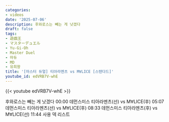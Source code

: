 ```yaml
---
categories:
- videos
date: '2025-07-06'
description: 후와로스는 빼는 게 낫겠다
draft: false
tags:
- 遊戯王
- マスターデュエル
- Yu-Gi-Oh
- Master Duel
- 마듀
- MD
- 유희왕
title: '[마스터 듀얼] 티아라멘츠 vs M∀LICE [스탠다드]'
youtube_id: edVRB7V-whE
---
```


{{< youtube edVRB7V-whE >}}

후와로스는 빼는 게 낫겠다
00:00 데먼스미스 티아라멘츠(선) vs M∀LICE(후)
05:07 데먼스미스 티아라멘츠(선) vs M∀LICE(후)
08:33 데먼스미스 티아라멘츠(후) vs M∀LICE(선)
11:44 사용 덱 리스트